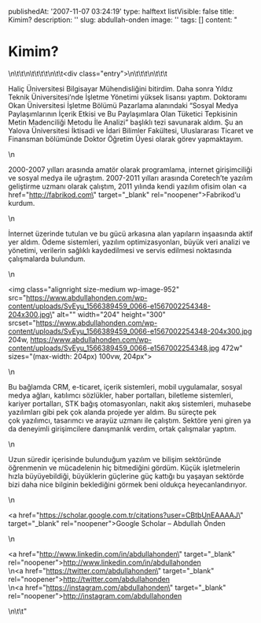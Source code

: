 publishedAt: '2007-11-07 03:24:19'
type: halftext
listVisible: false
title: Kimim?
description: ''
slug: abdullah-onden
image: ''
tags: []
content: "<h1>Kimim?</h1>\n\t\t\n\t\t\t\t\n\t\t<div class=\"entry\">\n\t\t\t\n\t\t\t<p>Haliç Üniversitesi Bilgisayar Mühendisliğini bitirdim. Daha sonra Yıldız Teknik Üniversitesi’nde İşletme Yönetimi yüksek lisansı yaptım. Doktoramı Okan Üniversitesi İşletme Bölümü Pazarlama alanındaki “Sosyal Medya Paylaşımlarının İçerik Etkisi ve Bu Paylaşımlara Olan Tüketici Tepkisinin Metin Madenciliği Metodu İle Analizi” başlıklı tezi savunarak aldım. Şu an Yalova Üniversitesi İktisadi ve İdari Bilimler Fakültesi, Uluslararası Ticaret ve Finansman bölümünde Doktor Öğretim Üyesi olarak görev yapmaktayım.</p>\n<p>2000-2007 yılları arasında amatör olarak programlama, internet girişimciliği ve sosyal medya ile uğraştım. 2007-2011 yılları arasında Coretech’te yazılım geliştirme uzmanı olarak çalıştım, 2011 yılında kendi yazılım ofisim olan&nbsp;<a href=\"http://fabrikod.com\" target=\"_blank\" rel=\"noopener\">Fabrikod</a>‘u kurdum.</p>\n<p>İnternet üzerinde tutulan ve bu gücü arkasına alan yapıların inşaasında aktif yer aldım. Ödeme sistemleri, yazılım optimizasyonları, büyük veri analizi ve yönetimi, verilerin sağlıklı kaydedilmesi ve servis edilmesi noktasında çalışmalarda bulundum.</p>\n<p><img class=\"alignright size-medium wp-image-952\" src=\"https://www.abdullahonden.com/wp-content/uploads/SvEyu_1566389459_0066-e1567002254348-204x300.jpg\" alt=\"\" width=\"204\" height=\"300\" srcset=\"https://www.abdullahonden.com/wp-content/uploads/SvEyu_1566389459_0066-e1567002254348-204x300.jpg 204w, https://www.abdullahonden.com/wp-content/uploads/SvEyu_1566389459_0066-e1567002254348.jpg 472w\" sizes=\"(max-width: 204px) 100vw, 204px\"></p>\n<p>Bu bağlamda CRM, e-ticaret, içerik sistemleri, mobil uygulamalar, sosyal medya ağları, katılımcı sözlükler, haber portalları, biletleme sistemleri, kariyer portalları, STK bağış otomasyonları, nakit akış sistemleri, muhasebe yazılımları gibi pek çok alanda projede yer aldım. Bu süreçte pek çok&nbsp;yazılımcı, tasarımcı ve arayüz uzmanı ile çalıştım. Sektöre yeni giren ya da deneyimli girişimcilere danışmanlık verdim, ortak çalışmalar yaptım.</p>\n<p>Uzun süredir içerisinde bulunduğum yazılım ve bilişim sektöründe öğrenmenin ve mücadelenin hiç bitmediğini gördüm. Küçük işletmelerin hızla büyüyebildiği, büyüklerin güçlerine güç kattığı&nbsp;bu yaşayan sektörde bizi daha nice bilginin beklediğini görmek beni oldukça heyecanlandırıyor.</p>\n<p><a href=\"https://scholar.google.com.tr/citations?user=CBtbUnEAAAAJ\" target=\"_blank\" rel=\"noopener\">Google Scholar – Abdullah Önden</a></p>\n<p><a href=\"http://www.linkedin.com/in/abdullahonden\" target=\"_blank\" rel=\"noopener\">http://www.linkedin.com/in/abdullahonden</a><br>\n<a href=\"https://twitter.com/abdullahonden\" target=\"_blank\" rel=\"noopener\">http://twitter.com/abdullahonden</a><br>\n<a href=\"https://instagram.com/abdullahonden\" target=\"_blank\" rel=\"noopener\">http://instagram.com/abdullahonden</a></p>\n\t\t</div>"
